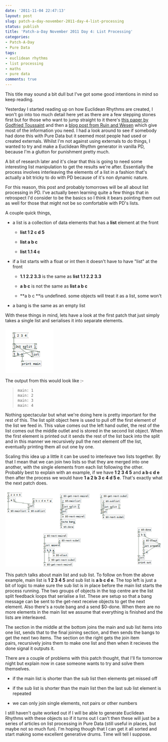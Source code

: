 ```yaml
---
date: '2011-11-04 22:47:13'
layout: post
slug: patch-a-day-november-2011-day-4-list-processing
status: publish
title: 'Patch-a-Day November 2011 Day 4: List Processing'
categories:
- Patch-A-Day
- Pure Data
tags:
- euclidean rhythms
- list processing
- maths
- pure data
comments: true
---
```


This title may sound a bit dull but I've got some good intentions in mind so keep reading.

Yesterday I started reading up on how Euclidean Rhythms are created, I won't go into too much detail here yet as there are a few stepping stones first but for those who want to jump straight to it there's [this paper by Godfried Toussaint](http://cgm.cs.mcgill.ca/~godfried/publications/banff.pdf) and then a [blog post from Ruin and Wesen](http://ruinwesen.com/blog?id=216) which give most of the information you need. I had a look around to see if somebody had done this with Pure Data but it seemed most people had used or created externals. Whilst I'm not against using externals to do things, I wanted to try and make a Euclidean Rhythm generator in vanilla PD, because I'm a glutton for punishment pretty much.

A bit of research later and it's clear that this is going to need some interesting list manipulation to get the results we're after. Essentially the process involves interleaving the elements of a list in a fashion that's actually a bit tricky to do with PD because of it's non dynamic nature.

For this reason, this post and probably tomorrows will be all about list processing in PD. I've actually been learning quite a few things that in retrospect I'd consider to be the basics so I think it bears pointing them out as well for those that might not be so comfortable with PD's lists.

A couple quick things,

  * a list is a collection of data elements that has a **list** element at the front

    * **list 1 2 c d 5**

    * **list a b c**

    * **list 1.1 4 c**

  * if a list starts with a float or int then it doesn't have to have "list" at the front

    * **1.1 2.2 3.3** is the same as **list 1.1 2.2 3.3**

    * **a b c** is not the same as **list a b c**

    * **a b c **is undefined. some objects will treat it as a list, some won't

  * a bang is the same as an empty list

With these things in mind, lets have a look at the first patch that just simply takes a single list and serialises it into separate elements.

![List serialiser](/a/2011-11-04-patch-a-day-november-2011-day-4-list-processing/list-serialise.png)

The output from this would look like :-

>     
>     main: 1
>     main: 2
>     main: 3
>     main: 4
> 

Nothing spectacular but what we're doing here is pretty important for the rest of this. The list split object here is used to pull off the first element of the list we feed in. This value comes out the left hand outlet, the rest of the list comes out the middle outlet and is stored in the second list object. When the first element is printed out it sends the rest of the list back into the split and in this manner we recursively pull the next element off the list, eventually printing them all out one by one.

Scaling this idea up a little it can be used to interleave two lists together. By that I mean that we can join two lists so that they are merged into one another, with the single elements from each list following the other. Probably best to explain with an example, if we have **1 2 3 4 5** and **a b c d e** then after the process we would have **1 a 2 b 3 c 4 d 5 e**. That's exactly what the next patch does.

![List interleaver patch](/a/2011-11-04-patch-a-day-november-2011-day-4-list-processing/list-interlever1.png)

This patch talks about main list and sub list. To follow on from the above example, main list is **1 2 3 4 5** and sub list is **a b c d e**. The top left is just a bit of logic to make sure the sub list is in place before the main list starts the process running. The two groups of objects in the top centre are the list split feedback loops that serialise a list. These are setup so that a bang message can be sent to the get-next receive objects to get the next element. Also there's a route bang and a send $0-done. When there are no more elements in the main list we assume that everything is finished and the lists are interleaved.

The section in the middle at the bottom joins the main and sub list items into one list, sends that to the final joining section, and then sends the bangs to get the next two items. The section on the right gets the join item pairs, recursively joins them to make one list and then when it recieves the done signal it outputs it.

There are a couple of problems with this patch thought, that I'll fix tomorrow night but explain now in case someone wants to try and solve them themselves.


  * if the main list is shorter than the sub list then elements get missed off

  * if the sub list is shorter than the main list then the last sub list element is repeated

  * we can only join single elements, not pairs or other numbers

I still haven't quite worked out if I will be able to generate Euclidean Rhythms with these objects so if it turns out I can't then these will just be a series of articles on list processing in Pure Data (still useful in places, but maybe not so much fun). I'm hoping though that I can get it all sorted and start making some excellent generative drums. Time will tell I suppose.

